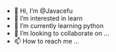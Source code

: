 - 👋 Hi, I’m @Javacefu
- 👀 I’m interested in learn
- 🌱 I’m currently learning python
- 💞️ I’m looking to collaborate on ...
- 📫 How to reach me ...

<!---
Javacefu/Javacefu is a ✨ special ✨ repository because its `README.md` (this file) appears on your GitHub profile.
You can click the Preview link to take a look at your changes.
--->

